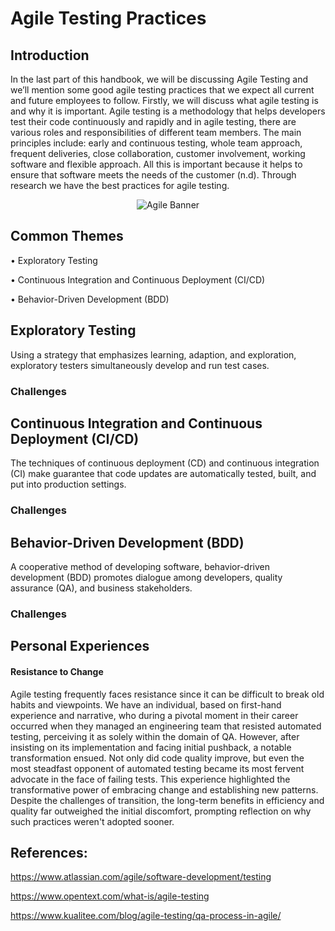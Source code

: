 # Agile Testing Practices 

## Introduction
In the last part of this handbook, we will be discussing Agile Testing and we’ll mention some good agile testing practices that we expect all current and future employees to follow. Firstly, we will discuss what agile testing is and why it is important. Agile testing is a methodology that helps developers test their code continuously and rapidly and in agile testing, there are various roles and responsibilities of different team members. The main principles include: early and continuous testing, whole team approach, frequent deliveries, close collaboration, customer involvement, working software and flexible approach. All this is important because it helps to ensure that software meets the needs of the customer (n.d).
Through research we have the best practices for agile testing.

<center>
  <img src="New-Banner-Agile-1.jpg" alt="Agile Banner">
</center>

## Common Themes

•	Exploratory Testing                                                

•	Continuous Integration and Continuous Deployment (CI/CD)

•	Behavior-Driven Development (BDD)

## Exploratory Testing

Using a strategy that emphasizes learning, adaption, and exploration, exploratory testers simultaneously develop and run test cases. 

### Challenges

## Continuous Integration and Continuous Deployment (CI/CD)

The techniques of continuous deployment (CD) and continuous integration (CI) make guarantee that code updates are automatically tested, built, and put into production settings.

### Challenges

## Behavior-Driven Development (BDD)

A cooperative method of developing software, behavior-driven development (BDD) promotes dialogue among developers, quality assurance (QA), and business stakeholders.

### Challenges

## Personal Experiences
#### Resistance to Change
Agile testing frequently faces resistance since it can be difficult to break old habits and viewpoints. We have an individual, based on first-hand experience and narrative, who during a pivotal moment in their career occurred when they managed an engineering team that resisted automated testing, perceiving it as solely within the domain of QA. However, after insisting on its implementation and facing initial pushback, a notable transformation ensued. Not only did code quality improve, but even the most steadfast opponent of automated testing became its most fervent advocate in the face of failing tests. This experience highlighted the transformative power of embracing change and establishing new patterns. Despite the challenges of transition, the long-term benefits in efficiency and quality far outweighed the initial discomfort, prompting reflection on why such practices weren't adopted sooner.

## References:

https://www.atlassian.com/agile/software-development/testing

https://www.opentext.com/what-is/agile-testing

https://www.kualitee.com/blog/agile-testing/qa-process-in-agile/

